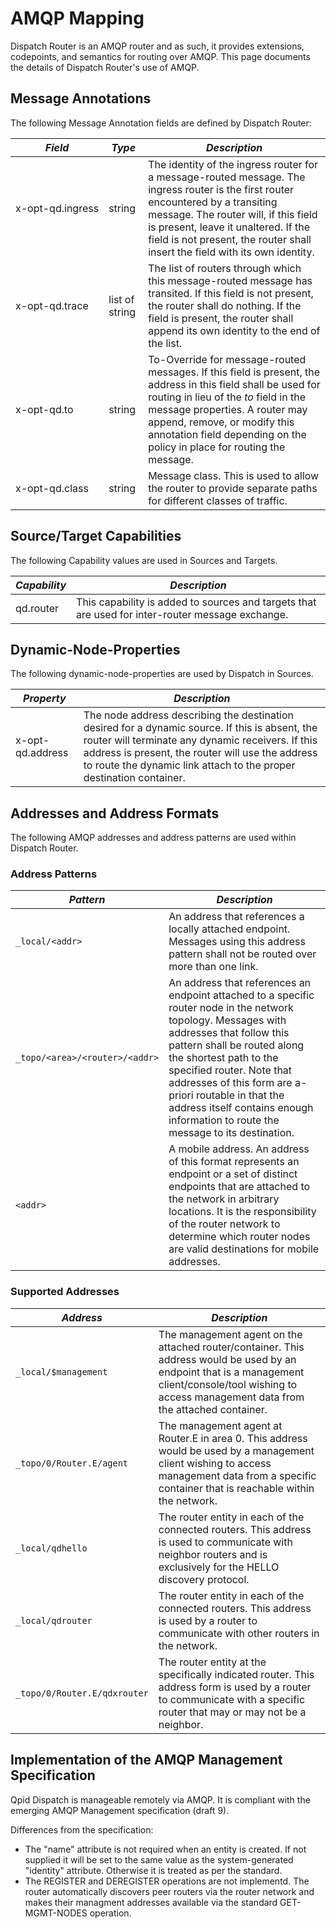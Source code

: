 <!--
Licensed to the Apache Software Foundation (ASF) under one
or more contributor license agreements.  See the NOTICE file
distributed with this work for additional information
regarding copyright ownership.  The ASF licenses this file
to you under the Apache License, Version 2.0 (the
"License"); you may not use this file except in compliance
with the License.  You may obtain a copy of the License at

  http://www.apache.org/licenses/LICENSE-2.0

Unless required by applicable law or agreed to in writing,
software distributed under the License is distributed on an
"AS IS" BASIS, WITHOUT WARRANTIES OR CONDITIONS OF ANY
KIND, either express or implied.  See the License for the
specific language governing permissions and limitations
under the License.
-->

# AMQP Mapping

Dispatch Router is an AMQP router and as such, it provides extensions,
codepoints, and semantics for routing over AMQP.  This page documents
the details of Dispatch Router's use of AMQP.


## Message Annotations

The following Message Annotation fields are defined by Dispatch Router:

  | *Field* | *Type* | *Description* |
  |---------|--------|---------------|
  | <span style="white-space: nowrap;">x-opt-qd.ingress</span> | string | The identity of the ingress router for a message-routed message.  The ingress router is the first router encountered by a transiting message.  The router will, if this field is present, leave it unaltered.  If the field is not present, the router shall insert the field with its own identity. |
  | <span style="white-space: nowrap;">x-opt-qd.trace</span> | list of string | The list of routers through which this message-routed message has transited.  If this field is not present, the router shall do nothing.  If the field is present, the router shall append its own identity to the end of the list. |
  | x-opt-qd.to | string | To-Override for message-routed messages.  If this field is present, the address in this field shall be used for routing in lieu of the *to* field in the message properties.  A router may append, remove, or modify this annotation field depending on the policy in place for routing the message. |
  | x-opt-qd.class | string | Message class.  This is used to allow the router to provide separate paths for different classes of traffic. |


## Source/Target Capabilities

The following Capability values are used in Sources and Targets.

  | *Capability* | *Description* |
  |--------------|---------------|
  | qd.router | This capability is added to sources and targets that are used for inter-router message exchange. |


## Dynamic-Node-Properties

The following dynamic-node-properties are used by Dispatch in Sources.

  | *Property* | *Description* |
  |------------|---------------|
  | x-opt-qd.address | The node address describing the destination desired for a dynamic source.  If this is absent, the router will terminate any dynamic receivers.  If this address is present, the router will use the address to route the dynamic link attach to the proper destination container. |


## Addresses and Address Formats

The following AMQP addresses and address patterns are used within Dispatch Router.

### Address Patterns

  | *Pattern* | *Description* |
  |-----------|---------------|
  | `_local/<addr>` | An address that references a locally attached endpoint.  Messages using this address pattern shall not be routed over more than one link. |
  | `_topo/<area>/<router>/<addr>` | An address that references an endpoint attached to a specific router node in the network topology.  Messages with addresses that follow this pattern shall be routed along the shortest path to the specified router.  Note that addresses of this form are a-priori routable in that the address itself contains enough information to route the message to its destination. |
  | `<addr>` | A mobile address.  An address of this format represents an endpoint or a set of distinct endpoints that are attached to the network in arbitrary locations.  It is the responsibility of the router network to determine which router nodes are valid destinations for mobile addresses. |

### Supported Addresses

  | *Address* | *Description* |
  |-----------|---------------|
  | `_local/$management` | The management agent on the attached router/container.  This address would be used by an endpoint that is a management client/console/tool wishing to access management data from the attached container. |
  | `_topo/0/Router.E/agent` | The management agent at Router.E in area 0.  This address would be used by a management client wishing to access management data from a specific container that is reachable within the network. |
  | `_local/qdhello` | The router entity in each of the connected routers.  This address is used to communicate with neighbor routers and is exclusively for the HELLO discovery protocol. |
  | `_local/qdrouter` | The router entity in each of the connected routers.  This address is used by a router to communicate with other routers in the network. |
  | `_topo/0/Router.E/qdxrouter` | The router entity at the specifically indicated router.  This address form is used by a router to communicate with a specific router that may or may not be a neighbor. |

## Implementation of the AMQP Management Specification

Qpid Dispatch is manageable remotely via AMQP.  It is compliant with the
emerging AMQP Management specification (draft 9).  

Differences from the specification:

- The "name" attribute is not required when an entity is created. If not
  supplied it will be set to the same value as the system-generated "identity"
  attribute. Otherwise it is treated as per the standard.
- The REGISTER and DEREGISTER operations are not implementd. The router
  automatically discovers peer routers via the router network and makes their
  managment addresses available via the standard GET-MGMT-NODES operation.
